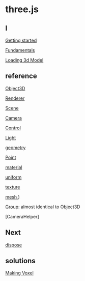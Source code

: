 # three.js

## I

[Getting started](threejs-getting-started.md)

[Fundamentals](threejs-fundamentals.md)

[Loading 3d Model](threejs-loading-3d-model.md)

## reference

[Object3D](threejs-reference-object3d.md)

[Renderer](threejs-reference-renderer.md)

[Scene](threejs-reference-scene.md)

[Camera](threejs-reference-camera.md)

[Control](threejs-reference-controls.md)

[Light]()

[geometry](threejs-reference-geometry.md)

[Point](threejs-reference-point.md)

[material](threejs-reference-materials.md)

[uniform](threejs-reference-uniform.md)

[texture]()

[mesh ](threejs-reference-mesh.md))

[Group](threejs-group.md): almost identical to Object3D

[CameraHelper]

## Next

[dispose](threejs-dispose-object.md)

## solutions

[Making Voxel](threejs-making-voxel.md)

